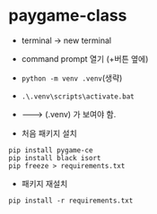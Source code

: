 # paygame-class

- terminal -> new terminal
- command prompt 열기 (+버튼 옆에)
- `python -m venv .venv`(생략)
- `.\.venv\scripts\activate.bat`
- ---> (.venv) 가 보여야 함.


- 처음 패키지 설치
```shell
pip install pygame-ce
pip install black isort
pip freeze > requirements.txt
```

- 패키지 재설치
```shell
pip install -r requirements.txt
```